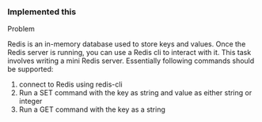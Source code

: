 ### Implemented this ###

Problem

Redis is an in-memory database used to store keys and values. Once the Redis server is running, you can use a Redis cli to interact with it. This task involves writing a mini Redis server. Essentially following commands should be supported:

1.	connect to Redis using redis-cli
2.	Run a SET command with the key as string and value as either string or integer
3.	Run a GET command with the key as a string
